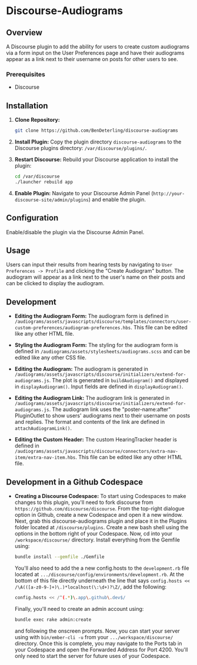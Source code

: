# Discourse-Audiograms

## Overview

A Discourse plugin to add the ability for users to create custom audiograms via a form input on the User Preferences page and have their audiograms appear as a link next to their username on posts for other users to see.

### Prerequisites

- Discourse

## Installation

1. **Clone Repository:**
    ```sh
    git clone https://github.com/BenDeterling/discourse-audiograms
    ```

2. **Install Plugin:**
    Copy the plugin directory `discourse-audiograms` to the Discourse plugins directory: `/var/discourse/plugins/`.

3. **Restart Discourse:**
    Rebuild your Discourse application to install the plugin:
    ```sh
    cd /var/discourse
    ./launcher rebuild app
    ```

4. **Enable Plugin:**
    Navigate to your Discourse Admin Panel (`http://your-discourse-site/admin/plugins`) and enable the plugin.

## Configuration

Enable/disable the plugin via the Discourse Admin Panel.

## Usage

Users can input their results from hearing tests by navigating to `User Preferences -> Profile` and clicking the "Create Audiogram" button. The audiogram will appear as a link next to the user's name on their posts and can be clicked to display the audiogram.

## Development

- **Editing the Audiogram Form:** The audiogram form is defined in `/audiograms/assets/javascripts/discourse/templates/connectors/user-custom-preferences/audiogram-preferences.hbs`. This file can be edited like any other HTML file.
  
- **Styling the Audiogram Form:** The styling for the audiogram form is defined in `/audiograms/assets/stylesheets/audiograms.scss` and can be edited like any other CSS file.
  
- **Editing the Audiogram:** The audiogram is generated in `/audiograms/assets/javascripts/discourse/initializers/extend-for-audiograms.js`. The plot is generated in `buildAudiogram()` and displayed in `displayAudiogram()`. Input fields are defined in `displayAudiogram()`.
  
- **Editing the Audiogram Link:** The audiogram link is generated in `/audiograms/assets/javascripts/discourse/initializers/extend-for-audiograms.js`. The audiogram link uses the "poster-name:after" PluginOutlet to show users' audiograms next to their username on posts and replies. The format and contents of the link are defined in `attachAudiogramLink()`.
  
- **Editing the Custom Header:** The custom HearingTracker header is defined in `/audiograms/assets/javascripts/discourse/connectors/extra-nav-item/extra-nav-item.hbs`. This file can be edited like any other HTML file.

## Development in a Github Codespace

- **Creating a Discourse Codespace:** To start using Codespaces to make changes to this plugin, you'll need to fork discourse from `https://github.com/discourse/discourse`. From the top-right dialogue option in Github, create a new Codespace and open it a new window. Next, grab this discourse-audiograms plugin and place it in the Plugins folder located at `/discourse/plugins`. Create a new bash shell using the options in the bottom right of your Codespace. Now, cd into your `/workspace/discourse/` directory. Install everything from the Gemfile using:
  ```sh
  bundle install --gemfile ./Gemfile
  ```
  You'll also need to add the a new config.hosts to the `development.rb` file located at `.../discourse/config/environments/development.rb`. At the bottom of this file directly underneath the line that says `config.hosts << /\A(([a-z0-9-]+)\.)*localhost(\:\d+)?\Z/`, add the following:
  ```sh
  config.hosts << /^(.*)\.app\.github\.dev$/
  ```
  Finally, you'll need to create an admin account using:
  ```sh
  bundle exec rake admin:create
  ```
  and following the onscreen prompts. Now, you can start your server using with `bin/ember-cli -u` from your `.../workspace/discourse/` directory. Once this is complete, you may navigate to the Ports tab in your Codespace and open the Forwarded Address for Port 4200. You'll only need to start the server for future uses of your Codespace.
